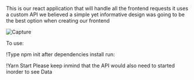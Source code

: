 This is our react application that will handle all the frontend requests it uses a custom API we believed a simple yet informative design was going to be the best option when creating our frontend

![Capture](https://user-images.githubusercontent.com/20772846/135065807-cab5c6e6-4e6d-4c50-9754-f85912bb9ab4.PNG)

To use:

!Type npm init
after dependencies install run:

!Yarn Start
Please keep inmind that the API would also need to started inorder to see Data
